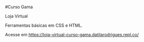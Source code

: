#Curso Gama

Loja Virtual

Ferramentas básicas em CSS e HTML.

Acesse em https://loja-virtual-curso-gama.datilarodrigues.repl.co/
